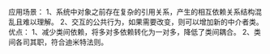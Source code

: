 应用场景：
1、系统中对象之前存在复杂的引用关系，产生的相互依赖关系结构混乱且难以理解。
2、交互的公共行为，如果需要改变，则可以增加新的中介者类。
优点：
1、减少类间依赖，将多对多依赖转化为一对多，降低了类间耦合。
2、类间各司其职，符合迪米特法则。